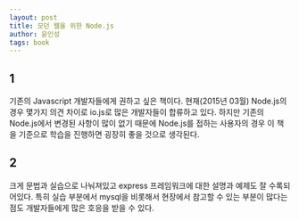 ```yaml
---
layout: post
title: 모던 웹을 위한 Node.js
author: 윤인성
tags: book
---
```


## 1
기존의 Javascript 개발자들에게 권하고 싶은 책이다. 현재(2015년 03월) Node.js의 경우 몇가지 의견 차이로 io.js로 많은 개발자들이 합류하고 있다. 하지만 기존의 Node.js에서 변경된 사항이 많이 없기 때문에 Node.js를 접하는 사용자의 경우 이 책을 기준으로 학습을 진행하면 굉장히 좋을 것으로 생각된다.

## 2
크게 문법과 실습으로 나눠져있고 express 프레임워크에 대한 설명과 예제도 잘 수록되어있다. 특히 실습 부분에서 mysql을 비롯해서 현장에서 참고할 수 있는 부분이 많다는 점도 개발자들에게 많은 호응을 받을 수 있다.

